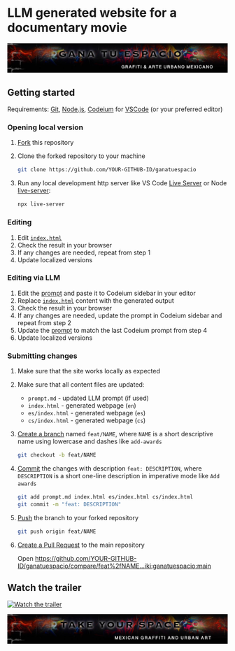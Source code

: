 # LLM generated website for a documentary movie

[![Gana tu espacio | Grafiti & Arte urbano mexicano](./images/header.es.1920.jpg)](http://ganatuespacio.art)

## Getting started

Requirements: [Git](https://git-scm.com/downloads), [Node.js](https://nodejs.org/en/download/current), [Codeium](https://codeium.com/download) for [VSCode](https://code.visualstudio.com/Download) (or your preferred editor)

### Opening local version

1. [Fork](https://github.com/iki/ganatuespacio/fork) this repository

2. Clone the forked repository to your machine

   ```sh
   git clone https://github.com/YOUR-GITHUB-ID/ganatuespacio
   ```

3. Run any local development http server like VS Code [Live Server](https://github.com/ritwickdey/vscode-live-server) or Node [live-server](https://github.com/tapio/live-server):

   ```sh
   npx live-server
   ```

### Editing

1. Edit [`index.html`](./index.html)
2. Check the result in your browser
3. If any changes are needed, repeat from step 1
4. Update localized versions

### Editing via LLM

1. Edit the [prompt](./prompt.md) and paste it to Codeium sidebar in your editor
2. Replace [`index.html`](./index.html) content with the generated output
3. Check the result in your browser
4. If any changes are needed, update the prompt in Codeium sidebar and repeat from step 2
5. Update the [prompt](./prompt.md) to match the last Codeium prompt from step 4
6. Update localized versions

### Submitting changes

1. Make sure that the site works locally as expected
2. Make sure that all content files are updated:

   - `prompt.md` - updated LLM prompt (if used)
   - `index.html` - generated webpage (`en`)
   - `es/index.html` - generated webpage (`es`)
   - `cs/index.html` - generated webpage (`cs`)

3. [Create a branch](https://docs.github.com/en/pull-requests/collaborating-with-pull-requests/proposing-changes-to-your-work-with-pull-requests/about-branches) named `feat/NAME`, where `NAME` is a short descriptive name using lowercase and dashes like `add-awards`

   ```sh
   git checkout -b feat/NAME
   ```

4. [Commit](https://github.com/git-guides/git-commit) the changes with description `feat: DESCRIPTION`, where `DESCRIPTION` is a short one-line description in imperative mode like `Add awards`

   ```sh
   git add prompt.md index.html es/index.html cs/index.html
   git commit -m "feat: DESCRIPTION"
   ```

5. [Push](https://github.com/git-guides/git-push) the branch to your forked repository

   ```sh
   git push origin feat/NAME
   ```

6. [Create a Pull Request](https://docs.github.com/en/github/collaborating-with-issues-and-pull-requests/creating-a-pull-request-from-a-fork) to the main repository

   Open https://github.com/YOUR-GITHUB-ID/ganatuespacio/compare/feat%2fNAME...iki:ganatuespacio:main

## Watch the trailer

[![Watch the trailer](https://img.youtube.com/vi/-MFLoG6FGuw/maxresdefault.jpg)](https://youtu.be/-MFLoG6FGuw)

![Take your space | Mexican graffiti and urban art](./images/header.en.1920.jpg)
